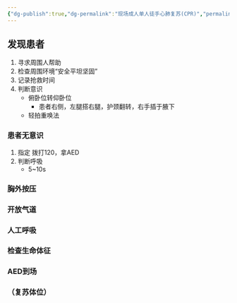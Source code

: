 ```yaml
---
{"dg-publish":true,"dg-permalink":"现场成人单人徒手心肺复苏(CPR)","permalink":"/现场成人单人徒手心肺复苏(CPR)/"}
---
```


## 发现患者
1. 寻求周围人帮助
2. 检查周围环境“安全平坦坚固”
3. 记录抢救时间
4. 判断意识
	- 俯卧位转仰卧位
		- 患者右侧，左腿搭右腿，护颈翻转，右手插于腋下
	- 轻拍重唤法
### 患者无意识
1. 指定 拨打120，拿AED
2. 判断呼吸
	- 5~10s
### 胸外按压
### 开放气道
### 人工呼吸
### 检查生命体征
### AED到场
### （复苏体位）

